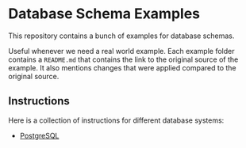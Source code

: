 # Database Schema Examples

This repository contains a bunch of examples for database schemas. 

Useful whenever we need a real world example. Each example folder contains a `README.md` that contains the link to the original source of the example. It also mentions changes that were applied compared to the original source.

## Instructions

Here is a collection of instructions for different database systems:

- [PostgreSQL](postgres)
